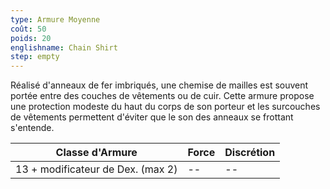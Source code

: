 ```yaml
---
type: Armure Moyenne
coût: 50
poids: 20
englishname: Chain Shirt
step: empty
---
```


Réalisé d'anneaux de fer imbriqués, une chemise de mailles est souvent portée entre des couches de vêtements ou de cuir. Cette armure propose une protection modeste du haut du corps de son porteur et les surcouches de vêtements permettent d'éviter que le son des anneaux se frottant s'entende.

| Classe d'Armure                   | Force | Discrétion |
| --------------------------------- | ----- | ---------- |
| 13 + modificateur de Dex. (max 2) | --    | --         |

